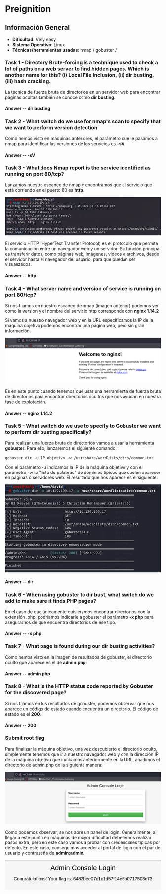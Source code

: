 # Preignition

## Información General

- **Dificultad**: Very easy
- **Sistema Operativo**: Linux
- **Técnicas/herramientas usadas**: nmap / gobuster / 

### Task 1 - Directory Brute-forcing is a technique used to check a lot of paths on a web server to find hidden pages. Which is another name for this? (i) Local File Inclusion, (ii) dir busting, (iii) hash cracking.

La técnica de fuerza bruta de directorios en un servidor web para encontrar páginas ocultas también se conoce como **dir busting**.

#### Answer -- dir busting

### Task 2 - What switch do we use for nmap's scan to specify that we want to perform version detection

Como hemos visto en máquinas anteriores, el parámetro que le pasamos a nmap para identificar las versiones de los servicios es **-sV**.

#### Answer -- -sV

### Task 3 - What does Nmap report is the service identified as running on port 80/tcp?

Lanzamos nuestro escaneo de nmap y encontramos que el servicio que está corriendo en el puerto 80 es **http**. 

![nmap](../../images/Preignition/nmap.png)

El servicio HTTP (HyperText Transfer Protocol) es el protocolo que permite la comunicación entre un navegador web y un servidor. Su función principal es transferir datos, como páginas web, imágenes, videos o archivos, desde el servidor hasta el navegador del usuario, para que puedan ser visualizados.

#### Answer -- http

### Task 4 - What server name and version of service is running on port 80/tcp?

Si nos fijamos en nuestro escaneo de nmap (imagen anterior) podemos ver como la versión y el nombre del servicio http corresponde con **nginx 1.14.2**

Si vamos a nuestro navegador web y en la URL especificamos la IP de la máquina objetivo podemos encontrar una página web, pero sin gran información.

![web](../../images/Preignition/web.png)

Es en este punto cuando tenemos que usar una herramienta de fuerza bruta de directorios para encontrar directorios ocultos que nos ayudan en nuestra fase de explotación.

#### Answer -- nginx 1.14.2

### Task 5 - What switch do we use to specify to Gobuster we want to perform dir busting specifically?

Para realizar una fuerza bruta de directorios vamos a usar la herramienta **gobuster**. Para ello, lanzaremos el siguiente comando:

```
gobuster dir -u IP_objetivo -w /usr/share/wordlists/dirb/common.txt 
```

Con el parámetro -u indicamos la IP de la máquina objetivo y con el parámetro -w la "lista de palabras" de dominios típicos que suelen aparecer en páginas o servidores web. El resultado que nos aparece es el siguiente:

![gobuster](../../images/Preignition/gobuster.png)

#### Answer -- dir

### Task 6 - When using gobuster to dir bust, what switch do we add to make sure it finds PHP pages?

En el caso de que únicamente quisiéramos encontrar directorios con la extensión .php, podríamos indicarle a gobuster el parámetro **-x php** para asegurarnos de que encuentra directorios de ese tipo.

#### Answer -- -x php

### Task 7 - What page is found during our dir busting activities?

Como hemos visto en la imagen de resultados de gobuster, el directorio oculto que aparece es el de **admin.php**.

#### Answer -- admin.php

### Task 8 - What is the HTTP status code reported by Gobuster for the discovered page?

Si nos fijamos en los resultados de gobuster, podemos observar que nos aparece un código de estado cuando encuentra un directorio. El código de estado es el **200**.

#### Answer -- 200

### Submit root flag

Para finalizar la máquina objetivo, una vez descubierto el directorio oculto, simplemente tenemos que ir a nuestro navegador web y con la dirección IP de la máquina objetivo que indicamos anteriormente en la URL, añadimos el directorio de admin.php de la siguiente manera:

![admin](../../images/Preignition/admin.png)

Como podemos observar, se nos abre un panel de login. Generalmente, al llegar a este punto en máquinas de mayor dificultad deberemos realizar pasos extra, pero en este caso vamos a probar con credenciales típicas por defecto. En este caso, conseguimos acceder al portal de login con el par de usuario y contraseña de **admin:admin**.

![flag](../../images/Preignition/flag.png)